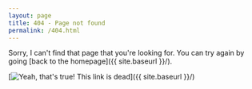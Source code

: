 ```yaml
---
layout: page
title: 404 - Page not found
permalink: /404.html
---
```


Sorry, I can't find that page that you're looking for. You can try again by going [back to the homepage]({{ site.baseurl }}/).

[<img src="{{ site.baseurl }}/images/oops.png" alt="Yeah, that's true! This link is dead" style="max-width: 400px;"/>]({{ site.baseurl }}/)
